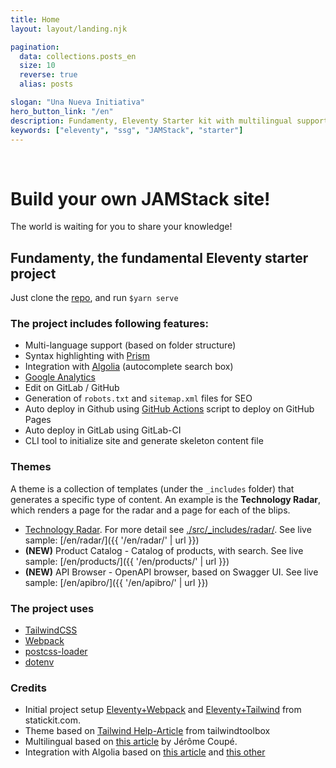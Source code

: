 ```yaml
---
title: Home
layout: layout/landing.njk

pagination:
  data: collections.posts_en
  size: 10
  reverse: true
  alias: posts

slogan: "Una Nueva Initiativa"
hero_button_link: "/en"
description: Fundamenty, Eleventy Starter kit with multilingual support and more.
keywords: ["eleventy", "ssg", "JAMStack", "starter"]
---
```

<div
    style="background-image:
           url('{{ "/images/usa-venezuela.jpeg"  | url}}');
    height:200px;
    background-size: 100%;
    background-position:center;">&nbsp;</div>

# Build your own JAMStack site!

The world is waiting for you to share your knowledge!

## Fundamenty, the fundamental Eleventy starter project

Just clone the [repo](https://github.com/creasoft-dev/fundamenty), and run
`$yarn serve`

### The project includes following features:
- Multi-language support (based on folder structure)
- Syntax highlighting with [Prism](https://prismjs.com/)
- Integration with [Algolia](https://www.algolia.com/) (autocomplete search box)
- [Google Analytics](https://analytics.google.com/)
- Edit on GitLab / GitHub
- Generation of `robots.txt` and `sitemap.xml` files for SEO
- Auto deploy in Github using [GitHub Actions](https://docs.github.com/en/actions) script to deploy on GitHub Pages
- Auto deploy in GitLab using GitLab-CI
- CLI tool to initialize site and generate skeleton content file


### Themes

A theme is a collection of templates (under the `_includes` folder) that generates a specific type of content.  An example is the **Technology Radar**, which renders a page for the radar and a page for each of the blips.

-  [Technology Radar](https://www.thoughtworks.com/radar). For more detail see [./src/_includes/radar/](./src/_includes/radar/). See live sample: [/en/radar/]({{ '/en/radar/' | url }})
- **(NEW)** Product Catalog - Catalog of products, with search. See live sample: [/en/products/]({{ '/en/products/' | url }})
- **(NEW)** API Browser - OpenAPI browser, based on Swagger UI. See live sample: [/en/apibro/]({{ '/en/apibro/' | url }})


### The project uses
- [TailwindCSS](https://tailwindcss.com/)
- [Webpack](https://webpack.js.org/)
- [postcss-loader](https://github.com/postcss/postcss-loader)
- [dotenv](https://github.com/motdotla/dotenv)


### Credits
- Initial project setup [Eleventy+Webpack](https://statickit.com/guides/eleventy-webpack) and [Eleventy+Tailwind](https://statickit.com/guides/eleventy-tailwind) from statickit.com.
- Theme based on [Tailwind Help-Article](https://github.com/tailwindtoolbox/Help-Article) from tailwindtoolbox
- Multilingual based on [this article](https://www.webstoemp.com/blog/multilingual-sites-eleventy/) by Jérôme Coupé.
- Integration with Algolia based on [this article](https://www.raymondcamden.com/2020/06/24/adding-algolia-search-to-eleventy-and-netlify) and [this other](https://www.raymondcamden.com/2020/07/01/adding-algolia-search-to-eleventy-and-netlify-part-two)
